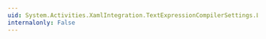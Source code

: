 ```yaml
---
uid: System.Activities.XamlIntegration.TextExpressionCompilerSettings.Language
internalonly: False
---
```

